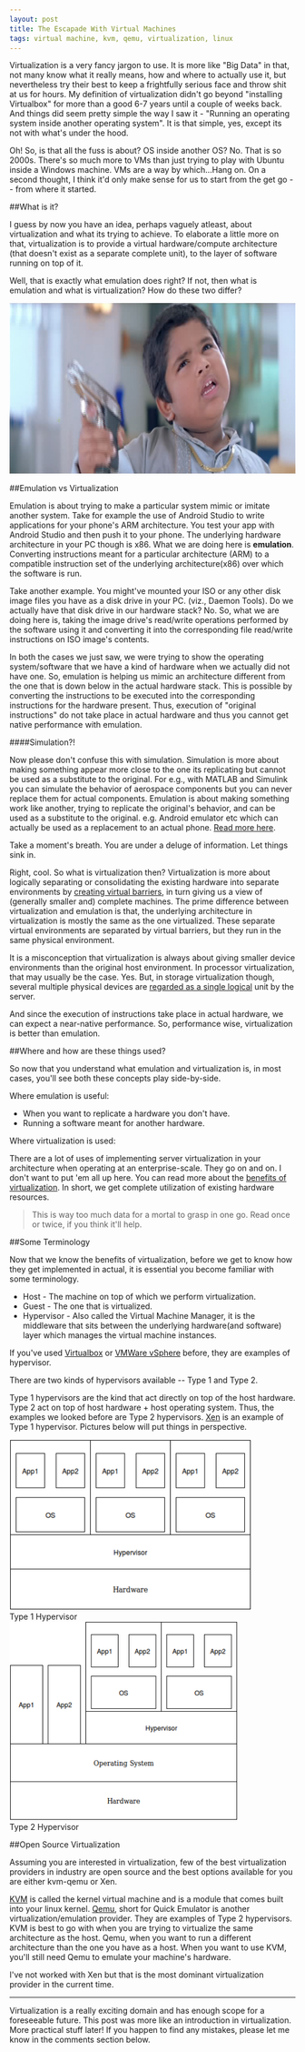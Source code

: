 ```yaml
---
layout: post
title: The Escapade With Virtual Machines
tags: virtual machine, kvm, qemu, virtualization, linux
---
```


Virtualization is a very fancy jargon to use. It is more like "Big Data" in that, not many know what it really means, how and where to actually use it, but nevertheless try their best to keep a frightfully serious face and throw shit at us for hours. My definition of virtualization didn't go beyond "installing Virtualbox" for more than a good 6-7 years until a couple of weeks back. And things did seem pretty simple the way I saw it - "Running an operating system inside another operating system". It is that simple, yes, except its not with what's under the hood.   
<!--break-->

Oh! So, is that all the fuss is about? OS inside another OS? No. That is so 2000s. There's so much more to VMs than just trying to play with Ubuntu inside a Windows machine. VMs are a way by which...Hang on. On a second thought, I think it'd only make sense for us to start from the get go -- from where it started.

##What is it?

I guess by now you have an idea, perhaps vaguely atleast, about virtualization and what its trying to achieve. To elaborate a little more on that, virtualization is to provide a virtual hardware/compute architecture (that doesn't exist as a separate complete unit), to the layer of software running on top of it.

Well, that is exactly what emulation does right? If not, then what is emulation and what is virtualization? How do these two differ?

<img src="/assets/images/virtualization/confusion.png" style="height:300px">

##Emulation vs Virtualization

Emulation is about trying to make a particular system mimic or imitate another system. Take for example the use of Android Studio to write applications for your phone's ARM architecture. You test your app with Android Studio and then push it to your phone. The underlying hardware architecture in your PC though is x86. What we are doing here is **emulation**. Converting instructions meant for a particular architecture (ARM) to a compatible instruction set of the underlying architecture(x86) over which the software is run.

Take another example. You might've mounted your ISO or any other disk image files you have as a disk drive in your PC. (viz., Daemon Tools). Do we actually have that disk drive in our hardware stack? No. So, what we are doing here is, taking the image drive's read/write operations performed by the software using it and converting it into the corresponding file read/write instructions on ISO image's contents.

In both the cases we just saw, we were trying to show the operating system/software that we have a kind of hardware when we actually did not have one. So, emulation is helping us mimic an architecture different from the one that is down below in the actual hardware stack. This is possible by converting the instructions to be executed into the corresponding instructions for the hardware present. Thus, execution of "original instructions" do not take place in actual hardware and thus you cannot get native performance with emulation.

####Simulation?!

Now please don't confuse this with simulation. Simulation is more about making something appear more close to the one its replicating but cannot be used as a substitute to the original. For e.g., with MATLAB and Simulink you can simulate the behavior of aerospace components but you can never replace them for actual components. Emulation is about making something work like another, trying to replicate the original's behavior, and can be used as a substitute to the original. e.g. Android emulator etc which can actually be used as a replacement to an actual phone. [Read more here](http://stackoverflow.com/a/9579323 "Simulation vs Emulation").

Take a moment's breath. You are under a deluge of information. Let things sink in.

Right, cool. So what is virtualization then? Virtualization is more about logically separating or consolidating the existing hardware into separate environments by [creating virtual barriers](http://stackoverflow.com/a/6045177 "Thanks to this StackOverFlow answer"), in turn giving us a view of (generally smaller and) complete machines. The prime difference between virtualization and emulation is that, the underlying architecture in virtualization is mostly the same as the one virtualized. These separate virtual environments are separated by virtual barriers, but they run in the same physical environment.

It is a misconception that virtualization is always about giving smaller device environments than the original host environment. In processor virtualization, that may usually be the case. Yes. But, in storage virtualization though, several multiple physical devices are [regarded as a single logical](http://www.computerworld.com/article/2551154/virtualization/emulation-or-virtualization-.html) unit by the server.

And since the execution of instructions take place in actual hardware, we can expect a near-native performance. So, performance wise, virtualization is better than emulation.

##Where and how are these things used?

So now that you understand what emulation and virtualization is, in most cases, you'll see both these concepts play side-by-side.

Where emulation is useful:

* When you want to replicate a hardware you don't have.
* Running a software meant for another hardware.

Where virtualization is used:

There are a lot of uses of implementing server virtualization in your architecture when operating at an enterprise-scale. They go on and on. I don't want to put 'em all up here. You can read more about the [benefits of virtualization](http://www.infoworld.com/article/2621446/server-virtualization/server-virtualization-top-10-benefits-of-server-virtualization.html). In short, we get complete utilization of existing hardware resources.

>This is way too much data for a mortal to grasp in one go. Read once or twice, if you think it'll help.

##Some Terminology

Now that we know the benefits of virtualization, before we get to know how they get implemented in actual, it is essential you become familiar with some terminology.

* Host - The machine on top of which we perform virtualization.
* Guest - The one that is virtualized.
* Hypervisor - Also called the Virtual Machine Manager, it is the middleware that sits between the underlying hardware(and software) layer which manages the virtual machine instances.

If you've used [Virtualbox](https://www.virtualbox.org/) or [VMWare vSphere](http://www.vmware.com/in/products/vsphere) before, they are examples of hypervisor.

There are two kinds of hypervisors available -- Type 1 and Type 2.

Type 1 hypervisors are the kind that act directly on top of the host hardware. Type 2 act on top of host hardware + host operating system. Thus, the examples we looked before are Type 2 hypervisors. [Xen](http://www.xenproject.org/) is an example of Type 1 hypervisor. Pictures below will put things in perspective.

<img src="/assets/images/virtualization/type1.png" style="height:300px">
<div class="img-caption">Type 1 Hypervisor</div>

<img src="/assets/images/virtualization/type2.png" style="height:350px">
<div class="img-caption">Type 2 Hypervisor</div>

##Open Source Virtualization

Assuming you are interested in virtualization, few of the best virtualization providers in industry are open source and the best options available for you are either kvm-qemu or Xen.

[KVM](http://www.linux-kvm.org/page/Main_Page) is called the kernel virtual machine and is a module that comes built into your linux kernel. [Qemu](http://wiki.qemu.org/Main_Page), short for Quick Emulator is another virtualization/emulation provider. They are examples of Type 2 hypervisors. KVM is best to go with when you are trying to virtualize the same architecture as the host. Qemu, when you want to run a different architecture than the one you have as a host. When you want to use KVM, you'll still need Qemu to emulate your machine's hardware.

I've not worked with Xen but that is the most dominant virtualization provider in the current time.

---
Virtualization is a really exciting domain and has enough scope for a foreseeable future. This post was more like an introduction in virtualization. More practical stuff later! If you happen to find any mistakes, please let me know in the comments section below.
